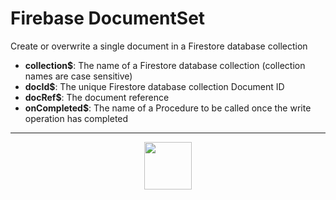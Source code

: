 # Firebase DocumentSet
Create or overwrite a single document in a Firestore database collection
- **collection&dollar;**: The name of a Firestore database collection (collection names are case sensitive)
- **docId&dollar;**: The unique Firestore database collection Document ID
- **docRef&dollar;**: The document reference
- **onCompleted&dollar;**: The name of a Procedure to be called once the write operation has completed
---
<p align="center"><img valign="middle" width="76px" src="https://drive.google.com/uc?export=view&id=1c2KO0LJpvMS9X9CAGV6dOfciR7OWhdKA" /></p>